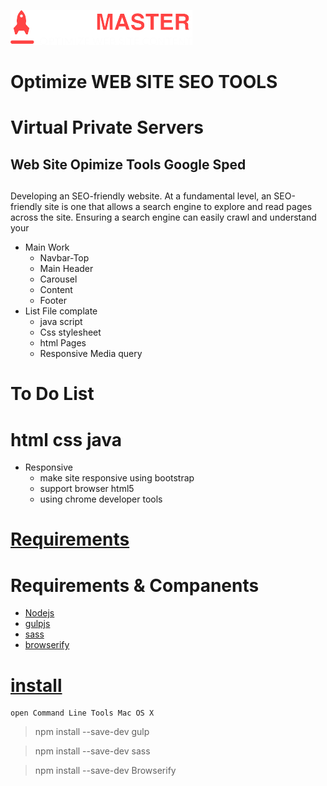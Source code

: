 ![SEO MASTER Logo](https://github.com/fekrh/SEOMASTER/blob/master/img/LOGO.png)

# Optimize WEB SITE SEO TOOLS <h1> Virtual Private Servers
## Web Site Opimize Tools Google Sped <h2>
 Developing an SEO-friendly website. At a fundamental level, an SEO-friendly site is one that allows a search engine to explore and read pages across the site. Ensuring a search engine can easily crawl and understand your<p>     

* Main Work 	 
    * Navbar-Top 
    * Main Header
    * Carousel 
    * Content 
    * Footer
* List File complate 
    * java script
    * Css stylesheet
    * html Pages
    * Responsive Media query 
# To Do List <h1>  html css java 	
* Responsive
    * make site responsive using bootstrap
    * support browser html5
    * using chrome developer tools

# [Requirements](#Requirements) <h1> Requirements & Companents 	
* [Nodejs](https://nodejs.org/)
* [gulpjs](https://gulpjs.com/)
* [sass](https://sass-lang.com/)
* [browserify](http://browserify.org/)

# [install](#install)
    open Command Line Tools Mac OS X
> npm install --save-dev gulp 

> npm install --save-dev sass

> npm install --save-dev Browserify
